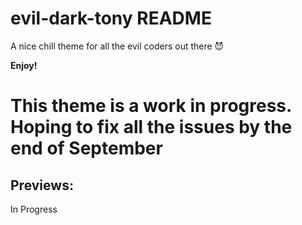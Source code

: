 # evil-dark-tony README

A nice chill theme for all the evil coders out there 😈

**Enjoy!**

# This theme is a work in progress. Hoping to fix all the issues by the end of September

## Previews:

In Progress
